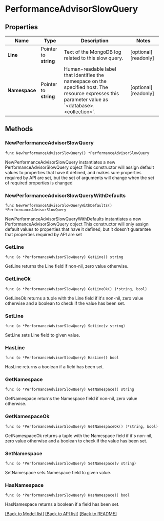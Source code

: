 # PerformanceAdvisorSlowQuery

## Properties

Name | Type | Description | Notes
------------ | ------------- | ------------- | -------------
**Line** | Pointer to **string** | Text of the MongoDB log related to this slow query. | [optional] [readonly] 
**Namespace** | Pointer to **string** | Human-readable label that identifies the namespace on the specified host. The resource expresses this parameter value as &#x60;&lt;database&gt;.&lt;collection&gt;&#x60;. | [optional] [readonly] 

## Methods

### NewPerformanceAdvisorSlowQuery

`func NewPerformanceAdvisorSlowQuery() *PerformanceAdvisorSlowQuery`

NewPerformanceAdvisorSlowQuery instantiates a new PerformanceAdvisorSlowQuery object
This constructor will assign default values to properties that have it defined,
and makes sure properties required by API are set, but the set of arguments
will change when the set of required properties is changed

### NewPerformanceAdvisorSlowQueryWithDefaults

`func NewPerformanceAdvisorSlowQueryWithDefaults() *PerformanceAdvisorSlowQuery`

NewPerformanceAdvisorSlowQueryWithDefaults instantiates a new PerformanceAdvisorSlowQuery object
This constructor will only assign default values to properties that have it defined,
but it doesn't guarantee that properties required by API are set

### GetLine

`func (o *PerformanceAdvisorSlowQuery) GetLine() string`

GetLine returns the Line field if non-nil, zero value otherwise.

### GetLineOk

`func (o *PerformanceAdvisorSlowQuery) GetLineOk() (*string, bool)`

GetLineOk returns a tuple with the Line field if it's non-nil, zero value otherwise
and a boolean to check if the value has been set.

### SetLine

`func (o *PerformanceAdvisorSlowQuery) SetLine(v string)`

SetLine sets Line field to given value.

### HasLine

`func (o *PerformanceAdvisorSlowQuery) HasLine() bool`

HasLine returns a boolean if a field has been set.

### GetNamespace

`func (o *PerformanceAdvisorSlowQuery) GetNamespace() string`

GetNamespace returns the Namespace field if non-nil, zero value otherwise.

### GetNamespaceOk

`func (o *PerformanceAdvisorSlowQuery) GetNamespaceOk() (*string, bool)`

GetNamespaceOk returns a tuple with the Namespace field if it's non-nil, zero value otherwise
and a boolean to check if the value has been set.

### SetNamespace

`func (o *PerformanceAdvisorSlowQuery) SetNamespace(v string)`

SetNamespace sets Namespace field to given value.

### HasNamespace

`func (o *PerformanceAdvisorSlowQuery) HasNamespace() bool`

HasNamespace returns a boolean if a field has been set.


[[Back to Model list]](../README.md#documentation-for-models) [[Back to API list]](../README.md#documentation-for-api-endpoints) [[Back to README]](../README.md)



